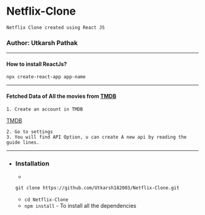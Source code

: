 # Netflix-Clone
    Netflix Clone created using React JS






<h3>Author: Utkarsh Pathak</h3>


        
        
***
#### How to install ReactJs?

``` npx create-react-app app-name ```
***
#### Fetched Data of All the movies from [TMDB](https://www.themoviedb.org/)
    1. Create an account in TMDB
[TMDB](https://www.themoviedb.org/)

    2. Go to settings
    3. You will find API Option, u can create A new api by reading the guide lines.
***
* ### Installation

    *
     ```
     git clone https://github.com/Utkarsh182003/Netflix-Clone.git
    ```
    *  ```cd Netflix-Clone```
    * ``` npm install ``` - To install all the dependencies

